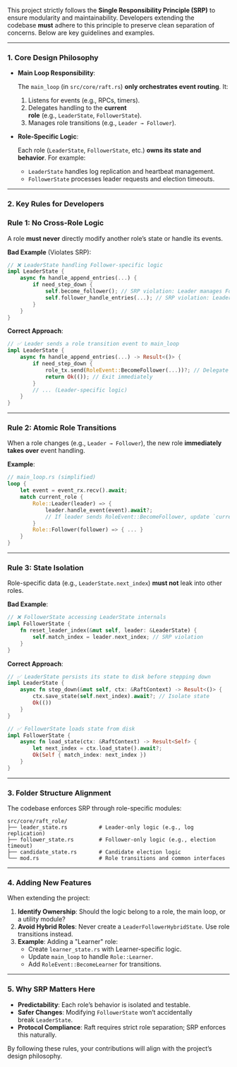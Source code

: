 This project strictly follows the **Single Responsibility Principle (SRP)** to ensure modularity and maintainability. Developers extending the codebase **must** adhere to this principle to preserve clean separation of concerns. Below are key guidelines and examples.

---

### **1. Core Design Philosophy**

- **Main Loop Responsibility**:
    
    The `main_loop` (in `src/core/raft.rs`) **only orchestrates event routing**. It:
    
    1. Listens for events (e.g., RPCs, timers).
    2. Delegates handling to the **current role** (e.g., `LeaderState`, `FollowerState`).
    3. Manages role transitions (e.g., `Leader → Follower`).
- **Role-Specific Logic**:
    
    Each role (`LeaderState`, `FollowerState`, etc.) **owns its state and behavior**. For example:
    
    - `LeaderState` handles log replication and heartbeat management.
    - `FollowerState` processes leader requests and election timeouts.

---

### **2. Key Rules for Developers**

### **Rule 1: No Cross-Role Logic**

A role **must never** directly modify another role’s state or handle its events.

**Bad Example** (Violates SRP):

```rust
// ❌ LeaderState handling Follower-specific logic
impl LeaderState {
    async fn handle_append_entries(...) {
        if need_step_down {
            self.become_follower(); // SRP violation: Leader manages Follower state
            self.follower_handle_entries(...); // SRP violation: Leader handles Follower logic
        }
    }
}
```

**Correct Approach**:

```rust
// ✅ Leader sends a role transition event to main_loop
impl LeaderState {
    async fn handle_append_entries(...) -> Result<()> {
        if need_step_down {
            role_tx.send(RoleEvent::BecomeFollower(...))?; // Delegate transition
            return Ok(()); // Exit immediately
        }
        // ... (Leader-specific logic)
    }
}
```

---

### **Rule 2: Atomic Role Transitions**

When a role changes (e.g., `Leader → Follower`), the new role **immediately takes over** event handling.

**Example**:

```rust
// main_loop.rs (simplified)
loop {
    let event = event_rx.recv().await;
    match current_role {
        Role::Leader(leader) => {
            leader.handle_event(event).await?;
            // If leader sends RoleEvent::BecomeFollower, update `current_role` here
        }
        Role::Follower(follower) => { ... }
    }
}
```

---

### **Rule 3: State Isolation**

Role-specific data (e.g., `LeaderState.next_index`) **must not** leak into other roles.

**Bad Example**:

```rust
// ❌ FollowerState accessing LeaderState internals
impl FollowerState {
    fn reset_leader_index(&mut self, leader: &LeaderState) {
        self.match_index = leader.next_index; // SRP violation
    }
}
```

**Correct Approach**:

```rust
// ✅ LeaderState persists its state to disk before stepping down
impl LeaderState {
    async fn step_down(&mut self, ctx: &RaftContext) -> Result<()> {
        ctx.save_state(self.next_index).await?; // Isolate state
        Ok(())
    }
}

// ✅ FollowerState loads state from disk
impl FollowerState {
    async fn load_state(ctx: &RaftContext) -> Result<Self> {
        let next_index = ctx.load_state().await?;
        Ok(Self { match_index: next_index })
    }
}
```

---

### **3. Folder Structure Alignment**

The codebase enforces SRP through role-specific modules:

```
src/core/raft_role/
├── leader_state.rs          # Leader-only logic (e.g., log replication)
├── follower_state.rs        # Follower-only logic (e.g., election timeout)
├── candidate_state.rs       # Candidate election logic
└── mod.rs                   # Role transitions and common interfaces
```

---

### **4. Adding New Features**

When extending the project:

1. **Identify Ownership**: Should the logic belong to a role, the main loop, or a utility module?
2. **Avoid Hybrid Roles**: Never create a `LeaderFollowerHybridState`. Use role transitions instead.
3. **Example**: Adding a "Learner" role:
    - Create `learner_state.rs` with Learner-specific logic.
    - Update `main_loop` to handle `Role::Learner`.
    - Add `RoleEvent::BecomeLearner` for transitions.

---

### **5. Why SRP Matters Here**

- **Predictability**: Each role’s behavior is isolated and testable.
- **Safer Changes**: Modifying `FollowerState` won’t accidentally break `LeaderState`.
- **Protocol Compliance**: Raft requires strict role separation; SRP enforces this naturally.

By following these rules, your contributions will align with the project’s design philosophy.
